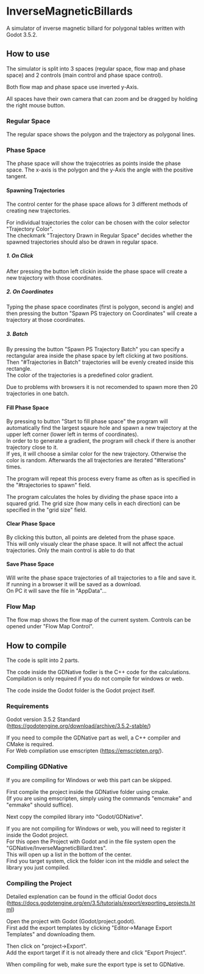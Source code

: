 # InverseMagneticBillards
A simulator of inverse magnetic billard for polygonal tables written with Godot 3.5.2.


## How to use
The simulator is split into 3 spaces (regular space, flow map and phase space) and 2 controls (main control and phase space control).

Both flow map and phase space use inverted y-Axis.

All spaces have their own camera that can zoom and be dragged by holding the right mouse button.

### Regular Space
The regular space shows the polygon and the trajectory as polygonal lines.


### Phase Space
The phase space will show the trajecotries as points inside the phase space. The x-axis is the polygon and the y-Axis the angle with the positive tangent.

#### Spawning Trajectories
The control center for the phase space allows for 3 different methods of creating new trajectories.

For individual trajectories the color can be chosen with the color selector "Trajectory Color".  
The checkmark "Trajectory Drawn in Regular Space" decides whether the spawned trajectories should also be drawn in regular space.

##### 1. On Click
After pressing the button left clickin inside the phase space will create a new trajectory with those coordinates.

##### 2. On Coordinates
Typing the phase space coordinates (first is polygon, second is angle) and then pressing the button "Spawn PS trajectory on Coordinates" will create a trajectory at those coordinates.

##### 3. Batch
By pressing the button "Spawn PS Trajectory Batch" you can specify a rectangular area inside the phase space by left clicking at two positions.  
Then "#Trajectories in Batch" trajectories will be evenly created inside this rectangle.  
The color of the trajectories is a predefined color gradient.

Due to problems with browsers it is not recomended to spawn more then 20 trajectories in one batch.  

#### Fill Phase Space
By pressing to button "Start to fill phase space" the program will automatically find the largest sqaure hole and spawn a new trajectory at the upper left corner (lower left in terms of coordinates).  
In order to to generate a gradient, the program will check if there is another trajectory close to it.  
If yes, it will choose a similar color for the new trajectory.
Otherwise the color is random.
Afterwards the all trajectories are iterated "#Iterations" times.

The program will repeat this process every frame as often as is specified in the "#trajectories to spawn" field.

The program calculates the holes by dividing the phase space into a squared grid.
The grid size (how many cells in each direction) can be specified in the "grid size" field.

#### Clear Phase Space
By clicking this button, all points are deleted from the phase space.  
This will only visualy clear the phase space.
It will not affect the actual trajectories.
Only the main control is able to do that

#### Save Phase Space
Will write the phase space trajectories of all trajectories to a file and save it.  
If running in a browser it will be saved as a download.  
On PC it will save the file in "AppData"...

### Flow Map
The flow map shows the flow map of the current system. Controls can be opened under "Flow Map Control".


## How to compile
The code is split into 2 parts.

The code inside the GDNative fodler is the C++ code for the calculations.   
Compilation is only required if you do not compile for windows or web.

The code inside the Godot folder is the Godot project itself.

### Requirements
Godot version 3.5.2 Standard (https://godotengine.org/download/archive/3.5.2-stable/)

If you need to compile the GDNative part as well, a C++ compiler and CMake is required.  
For Web compilation use emscripten (https://emscripten.org/).

### Compiling GDNative
If you are compiling for Windows or web this part can be skipped.

First compile the project inside the GDNative folder using cmake.  
(If you are using emscripten, simply using the commands "emcmake" and "emmake" should suffice).

Next copy the compiled library into "Godot/GDNative".

If you are not compiling for Windows or web, you will need to register it inside the Godot project.  
For this open the Project with Godot and in the file system open the "GDNative/InverseMagneticBillard.tres".  
This will open up a list in the bottom of the center.   
Find you target system, click the folder icon int the middle and select the library you just compiled.

### Compiling the Project
Detailed explenation can be found in the official Godot docs (https://docs.godotengine.org/en/3.5/tutorials/export/exporting_projects.html)

Open the project with Godot (Godot/project.godot).  
First add the export templates by clicking "Editor->Manage Export Templates" and downloading them.

Then click on "project->Export".  
Add the export target if it is not already there and click "Export Project".

When compiling for web, make sure the export type is set to GDNative.